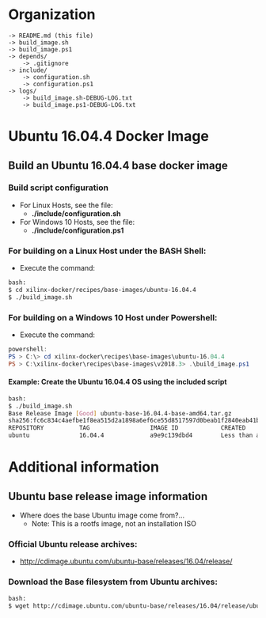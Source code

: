 [//]: # (Readme.md - Ubuntu 16.04.4 base operating system)

# Organization
```
-> README.md (this file)
-> build_image.sh
-> build_image.ps1
-> depends/
	-> .gitignore
-> include/
	-> configuration.sh
	-> configuration.ps1
-> logs/
	-> build_image.sh-DEBUG-LOG.txt
	-> build_image.ps1-DEBUG-LOG.txt
```

# Ubuntu 16.04.4 Docker Image

## Build an Ubuntu 16.04.4 base docker image

### Build script configuration
- For Linux Hosts, see the file:
	- __./include/configuration.sh__
- For Windows 10 Hosts, see the file:
	- __./include/configuration.ps1__

### For building on a Linux Host under the BASH Shell:
- Execute the command:
```bash
bash:
$ cd xilinx-docker/recipes/base-images/ubuntu-16.04.4
$ ./build_image.sh
```

### For building on a Windows 10 Host under Powershell:
- Execute the command:
```powershell
powershell:
PS > C:\> cd xilinx-docker\recipes\base-images\ubuntu-16.04.4
PS > C:\xilinx-docker\recipes\base-images\v2018.3> .\build_image.ps1
```

#### Example: Create the Ubuntu 16.04.4 OS using the included script
```bash
bash:
$ ./build_image.sh
Base Release Image [Good] ubuntu-base-16.04.4-base-amd64.tar.gz
sha256:fc6c834c4aefbe1f8ea515d2a1898a6ef6ce55d8517597d0beab1f2840eab41b
REPOSITORY          TAG                 IMAGE ID            CREATED                  SIZE
ubuntu              16.04.4             a9e9c139dbd4        Less than a second ago   112MB
```

# Additional information

## Ubuntu base release image information
- Where does the base Ubuntu image come from?...
	- Note: This is a rootfs image, not an installation ISO

### Official Ubuntu release archives:
- http://cdimage.ubuntu.com/ubuntu-base/releases/16.04/release/

### Download the Base filesystem from Ubuntu archives:
```bash
bash:
$ wget http://cdimage.ubuntu.com/ubuntu-base/releases/16.04/release/ubuntu-base-16.04.4-base-amd64.tar.gz
```
